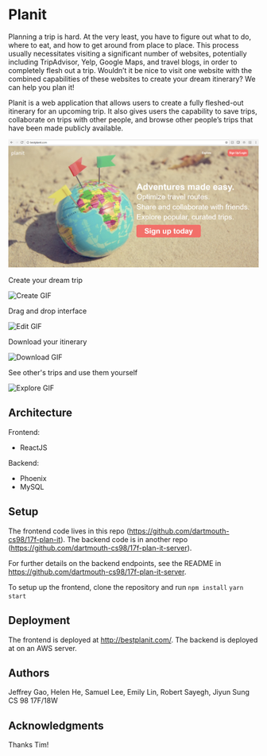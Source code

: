 # Planit

Planning a trip is hard. At the very least, you have to figure out what to do, where to eat, and how to get around from place to place. This process usually necessitates visiting a significant number of websites, potentially including TripAdvisor, Yelp, Google Maps, and travel blogs, in order to completely flesh out a trip. Wouldn’t it be nice to visit one website with the combined capabilities of these websites to create your dream itinerary? We can help you plan it!

Planit is a web application that allows users to create a fully fleshed-out itinerary for an upcoming trip. It also gives users the capability to save trips, collaborate on trips with other people, and browse other people’s trips that have been made publicly available.

![Team Photo](https://github.com/dartmouth-cs98/17f-plan-it/raw/master/misc/landing_page.png)

Create your dream trip

![Create GIF](https://media.giphy.com/media/THWNbfSJHiWYXoRYQH/giphy.gif)

Drag and drop interface

![Edit GIF](https://media.giphy.com/media/l1X2gDCJNhtakPOOjp/giphy.gif)

Download your itinerary

![Download GIF](https://media.giphy.com/media/3JPcusY60Jg7plR0ni/giphy.gif)

See other's trips and use them yourself

![Explore GIF](https://media.giphy.com/media/cIMMLeKR4GbJOnSuxf/giphy.gif)

## Architecture

Frontend:
* ReactJS

Backend:
* Phoenix
* MySQL

## Setup

The frontend code lives in this repo (https://github.com/dartmouth-cs98/17f-plan-it). The backend code is in another repo (https://github.com/dartmouth-cs98/17f-plan-it-server).

For further details on the backend endpoints, see the README in https://github.com/dartmouth-cs98/17f-plan-it-server.

To setup up the frontend, clone the repository and run `npm install` `yarn start`

## Deployment

The frontend is deployed at http://bestplanit.com/. The backend is deployed at on an AWS server.

## Authors

Jeffrey Gao, Helen He, Samuel Lee, Emily Lin, Robert Sayegh, Jiyun Sung  
CS 98 17F/18W

## Acknowledgments

Thanks Tim!